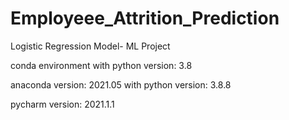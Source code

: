 # Employeee_Attrition_Prediction

Logistic Regression Model- ML Project

conda environment with python version: 3.8

anaconda version: 2021.05 with python version: 3.8.8

pycharm version: 2021.1.1
